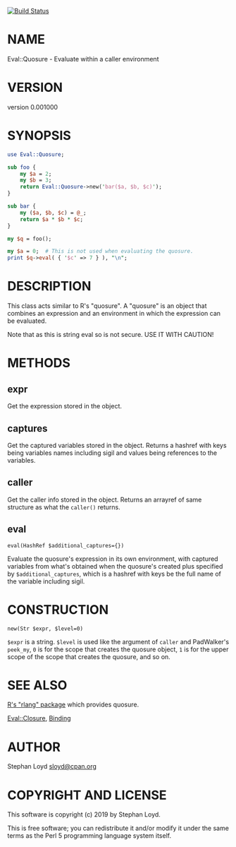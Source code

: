 [![Build Status](https://travis-ci.org/stphnlyd/perl5-Eval-Quosure.svg?branch=master)](https://travis-ci.org/stphnlyd/perl5-Eval-Quosure)

# NAME

Eval::Quosure - Evaluate within a caller environment

# VERSION

version 0.001000

# SYNOPSIS

```perl
use Eval::Quosure;

sub foo {
    my $a = 2;
    my $b = 3;
    return Eval::Quosure->new('bar($a, $b, $c)');
}

sub bar {
    my ($a, $b, $c) = @_;
    return $a * $b * $c;
}

my $q = foo();

my $a = 0;  # This is not used when evaluating the quosure.
print $q->eval( { '$c' => 7 } ), "\n";
```

# DESCRIPTION

This class acts similar to R's "quosure". A "quosure" is an object
that combines an expression and an environment in which the expression
can be evaluated. 

Note that as this is string eval so is not secure. USE IT WITH CAUTION!

# METHODS

## expr

Get the expression stored in the object.

## captures

Get the captured variables stored in the object. Returns a hashref with
keys being variables names including sigil and values being references
to the variables.

## caller

Get the caller info stored in the object.
Returns an arrayref of same structure as what the `caller()` returns.

## eval

```
eval(HashRef $additional_captures={})
```

Evaluate the quosure's expression in its own environment, with captured
variables from what's obtained when the quosure's created plus specified
by `$additional_captures`, which is a hashref with keys be the full name
of the variable including sigil.

# CONSTRUCTION

```
new(Str $expr, $level=0)
```

`$expr` is a string. `$level` is used like the argument of `caller` and
PadWalker's `peek_my`, `0` is for the scope that creates the quosure
object, `1` is for the upper scope of the scope that creates the quosure,
and so on. 

# SEE ALSO

[R's "rlang" package](https://cran.r-project.org/web/packages/rlang) which
provides quosure.

[Eval::Closure](https://metacpan.org/pod/Eval::Closure), [Binding](https://metacpan.org/pod/Binding)

# AUTHOR

Stephan Loyd <sloyd@cpan.org>

# COPYRIGHT AND LICENSE

This software is copyright (c) 2019 by Stephan Loyd.

This is free software; you can redistribute it and/or modify it under
the same terms as the Perl 5 programming language system itself.

